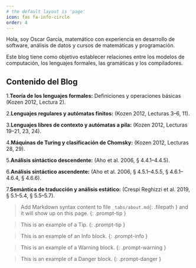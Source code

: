 ```yaml
---
# the default layout is 'page'
icon: fas fa-info-circle
order: 4
---
```


Hola, soy Oscar García, matemático con experiencia en desarrollo de software, análisis de datos y cursos de matemáticas y programación.

Este blog tiene como objetivo establecer relaciones entre los modelos de computación, los lenguajes formales, las gramáticas y los compiladores.

## Contenido del Blog

1.**Teoría de los lenguajes formales:** Definiciones y operaciones básicas (Kozen 2012, Lectura 2).

2.**Lenguajes regulares y autómatas finitos:** (Kozen 2012, Lecturas 3–6, 11).

3.**Lenguajes libres de contexto y autómatas a pila:** (Kozen 2012, Lecturas 19–21, 23, 24).

4.**Máquinas de Turing y clasificación de Chomsky:** (Kozen 2012, Lecturas 28, 29).

5.**Análisis sintáctico descendente:** (Aho et al. 2006, § 4.4.1–4.4.5).

6.**Análisis sintáctico ascendente:** (Aho et al. 2006, § 4.5.1–4.5.5, § 4.6.1–4.6.4, § 4.6.6).

7.**Semántica de traducción y análisis estático:** (Crespi Reghizzi et al. 2019, § 5.1–5.4, § 5.5–5.7).

> Add Markdown syntax content to file `_tabs/about.md`{: .filepath } and it will show up on this page.
{: .prompt-tip }

> This is an example of a Tip.
{: .prompt-tip }

> This is an example of an Info block.
{: .prompt-info }

> This is an example of a Warning block.
{: .prompt-warning }

> This is an example of a Danger block.
{: .prompt-danger }
